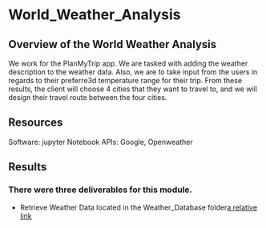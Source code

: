 # World_Weather_Analysis
## Overview of the World Weather Analysis
We work for the PlanMyTrip app. We are tasked with adding the weather description to the weather data. Also, we are to take input from the users in regards to their preferre3d temperature range for their trip. From these results, the client will choose 4 cities that they want to travel to, and we will design their travel route between the four cities. 

## Resources
Software: jupyter Notebook
APIs: Google, Openweather

## Results
### There were three deliverables for this module. 
- Retrieve Weather Data located in the Weather_Database folder[a relative link](Weather_Database/)
